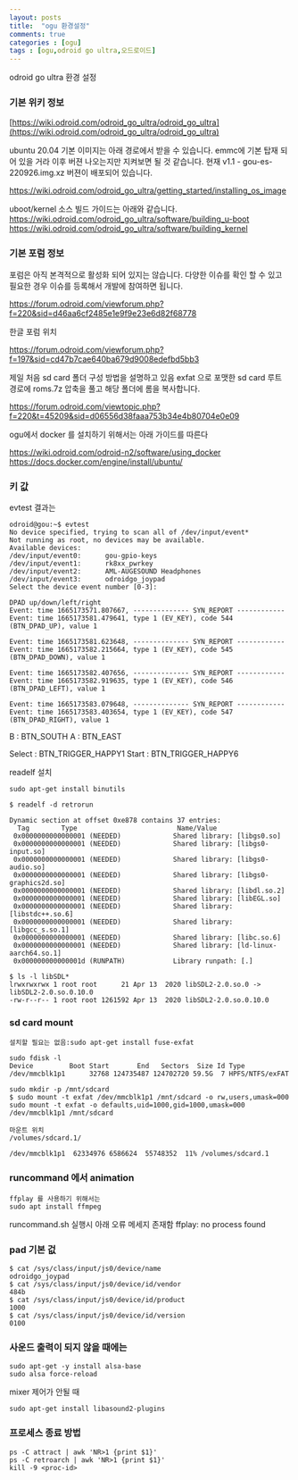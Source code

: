 ```yaml
---
layout: posts
title:  "ogu 환경설정"
comments: true
categories : [ogu]
tags : [ogu,odroid go ultra,오드로이드]
---
```


odroid go ultra 환경 설정

### 기본 위키 정보

[https://wiki.odroid.com/odroid_go_ultra/odroid_go_ultra](https://wiki.odroid.com/odroid_go_ultra/odroid_go_ultra)

ubuntu 20.04 기본 이미지는 아래 경로에서 받을 수 있습니다.
emmc에 기본 탑재 되어 있을 거라 이후 버젼 나오는지만 지켜보면 될 것 같습니다.
현재 v1.1 - gou-es-220926.img.xz 버젼이 배포되어 있습니다.

https://wiki.odroid.com/odroid_go_ultra/getting_started/installing_os_image

uboot/kernel 소스 빌드 가이드는 아래와 같습니다.
https://wiki.odroid.com/odroid_go_ultra/software/building_u-boot
https://wiki.odroid.com/odroid_go_ultra/software/building_kernel

### 기본 포럼 정보

포럼은 아직 본격적으로 활성화 되어 있지는 않습니다. 다양한 이슈를 확인 할 수 있고 필요한 경우 이슈를 등록해서 개발에 참여하면 됩니다.

https://forum.odroid.com/viewforum.php?f=220&sid=d46aa6cf2485e1e9f9e23e6d82f68778


한글 포럼 위치

https://forum.odroid.com/viewforum.php?f=197&sid=cd47b7cae640ba679d9008edefbd5bb3


제일 처음 sd card 폴더 구성 방법을 설명하고 있음
exfat 으로 포맷한 sd card 루트 경로에 roms.7z 압축을 풀고 해당 폴더에 롬을 복사합니다.

https://forum.odroid.com/viewtopic.php?f=220&t=45209&sid=d06556d38faaa753b34e4b80704e0e09


ogu에서 docker 를 설치하기 위해서는 아래 가이드를 따른다

https://wiki.odroid.com/odroid-n2/software/using_docker
https://docs.docker.com/engine/install/ubuntu/


### 키 값

evtest 결과는

    odroid@gou:~$ evtest
    No device specified, trying to scan all of /dev/input/event*
    Not running as root, no devices may be available.
    Available devices:
    /dev/input/event0:      gou-gpio-keys
    /dev/input/event1:      rk8xx_pwrkey
    /dev/input/event2:      AML-AUGESOUND Headphones
    /dev/input/event3:      odroidgo_joypad
    Select the device event number [0-3]:

    DPAD up/down/left/right
    Event: time 1665173571.807667, -------------- SYN_REPORT ------------
    Event: time 1665173581.479641, type 1 (EV_KEY), code 544 (BTN_DPAD_UP), value 1

    Event: time 1665173581.623648, -------------- SYN_REPORT ------------
    Event: time 1665173582.215664, type 1 (EV_KEY), code 545 (BTN_DPAD_DOWN), value 1

    Event: time 1665173582.407656, -------------- SYN_REPORT ------------
    Event: time 1665173582.919635, type 1 (EV_KEY), code 546 (BTN_DPAD_LEFT), value 1

    Event: time 1665173583.079648, -------------- SYN_REPORT ------------
    Event: time 1665173583.403654, type 1 (EV_KEY), code 547 (BTN_DPAD_RIGHT), value 1

B : BTN_SOUTH
A : BTN_EAST

Select : BTN_TRIGGER_HAPPY1
Start : BTN_TRIGGER_HAPPY6

readelf 설치

    sudo apt-get install binutils

    $ readelf -d retrorun

    Dynamic section at offset 0xe878 contains 37 entries:
      Tag        Type                         Name/Value
     0x0000000000000001 (NEEDED)             Shared library: [libgs0.so]
     0x0000000000000001 (NEEDED)             Shared library: [libgs0-input.so]
     0x0000000000000001 (NEEDED)             Shared library: [libgs0-audio.so]
     0x0000000000000001 (NEEDED)             Shared library: [libgs0-graphics2d.so]
     0x0000000000000001 (NEEDED)             Shared library: [libdl.so.2]
     0x0000000000000001 (NEEDED)             Shared library: [libEGL.so]
     0x0000000000000001 (NEEDED)             Shared library: [libstdc++.so.6]
     0x0000000000000001 (NEEDED)             Shared library: [libgcc_s.so.1]
     0x0000000000000001 (NEEDED)             Shared library: [libc.so.6]
     0x0000000000000001 (NEEDED)             Shared library: [ld-linux-aarch64.so.1]
     0x000000000000001d (RUNPATH)            Library runpath: [.]

    $ ls -l libSDL*
    lrwxrwxrwx 1 root root      21 Apr 13  2020 libSDL2-2.0.so.0 -> libSDL2-2.0.so.0.10.0
    -rw-r--r-- 1 root root 1261592 Apr 13  2020 libSDL2-2.0.so.0.10.0

### sd card mount

    설치할 필요는 없음:sudo apt-get install fuse-exfat

    sudo fdisk -l
    Device         Boot Start       End   Sectors  Size Id Type
    /dev/mmcblk1p1      32768 124735487 124702720 59.5G  7 HPFS/NTFS/exFAT

    sudo mkdir -p /mnt/sdcard
    $ sudo mount -t exfat /dev/mmcblk1p1 /mnt/sdcard -o rw,users,umask=000
    sudo mount -t exfat -o defaults,uid=1000,gid=1000,umask=000 /dev/mmcblk1p1 /mnt/sdcard

    마운트 위치
    /volumes/sdcard.1/

    /dev/mmcblk1p1  62334976 6586624  55748352  11% /volumes/sdcard.1

### runcommand 에서 animation

    ffplay 를 사용하기 위해서는
    sudo apt install ffmpeg

runcommand.sh 실행시 아래 오류 메세지 존재함
    ffplay: no process found

### pad 기본 겂

    $ cat /sys/class/input/js0/device/name
    odroidgo_joypad
    $ cat /sys/class/input/js0/device/id/vendor
    484b
    $ cat /sys/class/input/js0/device/id/product
    1000
    $ cat /sys/class/input/js0/device/id/version
    0100

### 사운드 출력이 되지 않을 때에는

    sudo apt-get -y install alsa-base
    sudo alsa force-reload


mixer 제어가 안될 때

    sudo apt-get install libasound2-plugins


### 프로세스 종료 방법

    ps -C attract | awk 'NR>1 {print $1}'
    ps -C retroarch | awk 'NR>1 {print $1}'
    kill -9 <proc-id>
